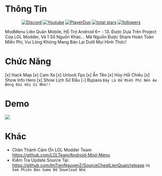 # Thông Tin
<p align="center">
  <a href="https://discord.gg/79ucHtZn5w"><img alt="Discord" title="Discord" src="https://img.shields.io/badge/-Discord-7289DA?style=for-the-badge&logo=discord&logoColor=white"/></a>
  <a href="https://www.youtube.com/c/ImTienNguyenZ"><img alt="Youtube" title="Youtube" src="https://img.shields.io/badge/-Youtube-FF0000?style=for-the-badge&logo=youtube&logoColor=white"/></a>
  <a href="https://playerduo.net/tientinycute"><img alt="PlayerDuo" title="PlayerDuo" src="https://img.shields.io/badge/-PlayerDuo-ff7389?style=for-the-badge&logo=kofi&logoColor=white"/></a>
<a href="https://github.com/ImTienNguyenZ?tab=repositories&sort=stargazers">
    <img alt="total stars" title="Total stars on GitHub" src="https://custom-icon-badges.demolab.com/github/stars/ImTienNguyenZ?color=B8B92B&style=for-the-badge&labelColor=959532&logo=star"/></a>
   <a href="https://github.com/ImTienNguyenZ"><img alt="followers" title="Follow me on Github" src="https://img.shields.io/github/followers/ImTienNguyenZ?color=236ad3&style=for-the-badge&logo=github&label=Follow"/></a>
 </p>
ModMenu Liên Quân Mobile, Hỗ Trợ Android 6+ - 13.
Được Dựa Trên Project Của LGL Modder, Và 1 Số Nguồn Khác...
Mã Nguồn Được Share Hoàn Toàn Miễn Phí, Vui Lòng Không Mang Bán Lại Dưới Mọi Hình Thức!

# Chức Năng
[x] Hack Map
[x] Cam Xa
[x] Unlock Fps
[x] Ẩn Tên
[x] Hủy Hồi Chiêu
[x] Show Info Hero
[x] Show Lịch Sử Đấu
[-] Bypass
``Đây Là Đồ Miễn Phí Nên Ae Đừng Đòi Hỏi Gì Nhé!!``

# Demo
![](https://i.ibb.co/86hGvqP/ezgif-com-video-to-gif.gif)

# Khác
- Chân Thành Cảm Ơn LGL Modder Team https://github.com/LGLTeam/Android-Mod-Menu
- Kiểm Tra Update Source Tại: https://github.com/ImTienNguyenZ/SourceCheatLienQuan/release `Và Xem Phiên Bản Game Để Download Nhé`